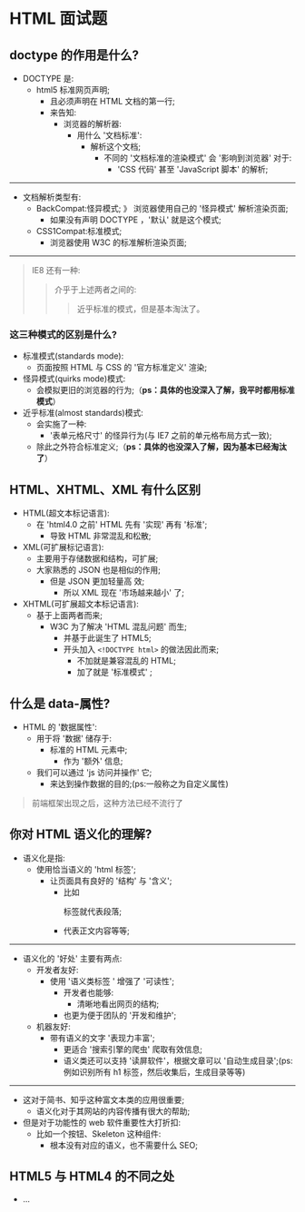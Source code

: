 # HTML 面试题

## doctype 的作用是什么?

- DOCTYPE 是:
  - html5 标准网⻚声明;
    - 且必须声明在 HTML 文档的第一行;
    - 来告知:
      - 浏览器的解析器:
        - 用什么 '文档标准':
          - 解析这个文档;
            - 不同的 '文档标准的渲染模式' 会 '影响到浏览器' 对于:
              - 'CSS 代码' 甚至 'JavaScript 脚本' 的解析;

---

- 文档解析类型有:
  - BackCompat:怪异模式;
    》 浏览器使用自己的 '怪异模式' 解析渲染⻚面;
    - 如果没有声明 DOCTYPE ，'默认' 就是这个模式;
  - CSS1Compat:标准模式;
    - 浏览器使用 W3C 的标准解析渲染⻚面;

---

> IE8 还有一种:
>
> > 介乎于上述两者之间的:
> >
> > > 近乎标准的模式，但是基本淘汰了。

### 这三种模式的区别是什么?

- 标准模式(standards mode):
  - ⻚面按照 HTML 与 CSS 的 '官方标准定义' 渲染;
- 怪异模式(quirks mode)模式:
  - 会模拟更旧的浏览器的行为;（**ps：具体的也没深入了解，我平时都用标准模式**）
- 近乎标准(almost standards)模式:
  - 会实施了一种:
    - '表单元格尺寸' 的怪异行为(与 IE7 之前的单元格布局方式一致);
  - 除此之外符合标准定义;（**ps：具体的也没深入了解，因为基本已经淘汰了**）

## HTML、XHTML、XML 有什么区别

- HTML(超文本标记语言):
  - 在 'html4.0 之前' HTML 先有 '实现' 再有 '标准';
    - 导致 HTML 非常混乱和松散;
- XML(可扩展标记语言):
  - 主要用于存储数据和结构，可扩展;
  - 大家熟悉的 JSON 也是相似的作用;
    - 但是 JSON 更加轻量高 效;
      - 所以 XML 现在 '市场越来越小' 了;
- XHTML(可扩展超文本标记语言):
  - 基于上面两者而来;
    - W3C 为了解决 'HTML 混乱问题' 而生;
      - 并基于此诞生了 HTML5;
      - 开头加入 `<!DOCTYPE html>` 的做法因此而来;
        - 不加就是兼容混乱的 HTML;
        - 加了就是 '标准模式' ;

## 什么是 data-属性?

- HTML 的 '数据属性':
  - 用于将 '数据' 储存于:
    - 标准的 HTML 元素中;
      - 作为 '额外' 信息;
  - 我们可以通过 'js 访问并操作' 它;
    - 来达到操作数据的目的;(ps:一般称之为自定义属性)

> 前端框架出现之后，这种方法已经不流行了

## 你对 HTML 语义化的理解?

- 语义化是指:
  - 使用恰当语义的 'html 标签';
    - 让⻚面具有良好的 '结构' 与 '含义';
      - 比如 <p> 标签就代表段落;
      - <article> 代表正文内容等等;

---

- 语义化的 '好处' 主要有两点:
  - 开发者友好:
    - 使用 '语义类标签 ' 增强了 '可读性';
      - 开发者也能够:
        - 清晰地看出网⻚的结构;
      - 也更为便于团队的 '开发和维护';
  - 机器友好:
    - 带有语义的文字 '表现力丰富';
      - 更适合 '搜索引擎的爬虫' 爬取有效信息;
      - 语义类还可以支持 '读屏软件'，根据文章可以 '自动生成目录';(ps:例如识别所有 h1 标签，然后收集后，生成目录等等)

---

- 这对于简书、知乎这种富文本类的应用很重要;
  - 语义化对于其网站的内容传播有很大的帮助;
- 但是对于功能性的 web 软件重要性大打折扣:
  - 比如一个按钮、Skeleton 这种组件:
    - 根本没有对应的语义，也不需要什么 SEO;

## HTML5 与 HTML4 的不同之处

- ...
